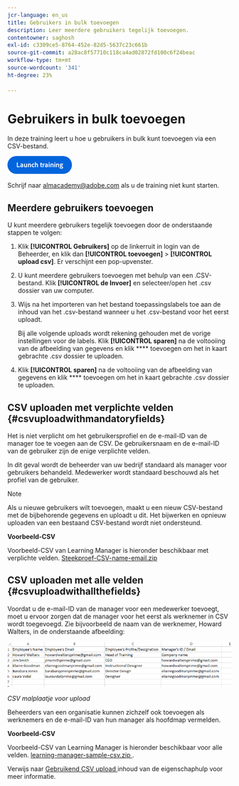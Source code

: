 ```yaml
---
jcr-language: en_us
title: Gebruikers in bulk toevoegen
description: Leer meerdere gebruikers tegelijk toevoegen.
contentowner: saghosh
exl-id: c3309ce5-8764-452e-82d5-5637c23c661b
source-git-commit: a28ac8f57710c118ca4ad02872fd100c6f24beac
workflow-type: tm+mt
source-wordcount: '341'
ht-degree: 23%

---
```


# Gebruikers in bulk toevoegen

In deze training leert u hoe u gebruikers in bulk kunt toevoegen via een CSV-bestand.

[![ knoop ](feature-summary/assets/launch-training-button.png) ](https://content.adobelearningmanageracademy.com/app/learner?accountId=98632#/course/7555555)

Schrijf naar <almacademy@adobe.com> als u de training niet kunt starten.

## Meerdere gebruikers toevoegen

U kunt meerdere gebruikers tegelijk toevoegen door de onderstaande stappen te volgen:

1. Klik **[!UICONTROL Gebruikers]** op de linkerruit in login van de Beheerder, en klik dan **[!UICONTROL toevoegen]** > **[!UICONTROL upload csv]**. Er verschijnt een pop-upvenster.

1. U kunt meerdere gebruikers toevoegen met behulp van een .CSV-bestand. Klik **[!UICONTROL de Invoer]** en selecteer/open het .csv dossier van uw computer.

1. Wijs na het importeren van het bestand toepassingslabels toe aan de inhoud van het .csv-bestand wanneer u het .csv-bestand voor het eerst uploadt.

   Bij alle volgende uploads wordt rekening gehouden met de vorige instellingen voor de labels. Klik **[!UICONTROL sparen]** na de voltooiing van de afbeelding van gegevens en klik **** toevoegen om het in kaart gebrachte .csv dossier te uploaden.

1. Klik **[!UICONTROL sparen]** na de voltooiing van de afbeelding van gegevens en klik **** toevoegen om het in kaart gebrachte .csv dossier te uploaden.

## CSV uploaden met verplichte velden {#csvuploadwithmandatoryfields}

Het is niet verplicht om het gebruikersprofiel en de e-mail-ID van de manager toe te voegen aan de CSV. De gebruikersnaam en de e-mail-ID van de gebruiker zijn de enige verplichte velden.

In dit geval wordt de beheerder van uw bedrijf standaard als manager voor gebruikers behandeld. Medewerker wordt standaard beschouwd als het profiel van de gebruiker.

>[!NOTE]
>
>Als u nieuwe gebruikers wilt toevoegen, maakt u een nieuw CSV-bestand met de bijbehorende gegevens en uploadt u dit. Het bijwerken en opnieuw uploaden van een bestaand CSV-bestand wordt niet ondersteund.

**Voorbeeld-CSV**

Voorbeeld-CSV van Learning Manager is hieronder beschikbaar met verplichte velden.
[ Steekproef-CSV-name-email.zip ](assets/sample-csv-name-email.zip)

## CSV uploaden met alle velden {#csvuploadwithallthefields}

Voordat u de e-mail-ID van de manager voor een medewerker toevoegt, moet u ervoor zorgen dat de manager voor het eerst als werknemer in CSV wordt toegevoegd. Zie bijvoorbeeld de naam van de werknemer, Howard Walters, in de onderstaande afbeelding:

![](assets/csv-example.png)

*CSV malplaatje voor upload*

Beheerders van een organisatie kunnen zichzelf ook toevoegen als werknemers en de e-mail-ID van hun manager als hoofdmap vermelden.

**Voorbeeld-CSV**

Voorbeeld-CSV van Learning Manager is hieronder beschikbaar voor alle velden.
[ learning-manager-sample-csv.zip ](assets/learning-manager-sample-csv.zip).

Verwijs naar [ Gebruikend CSV upload ](/help/migrated/administrators/feature-summary/add-users-user-groups.md) inhoud van de eigenschaphulp voor meer informatie.
